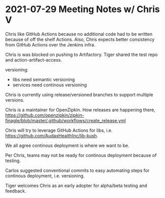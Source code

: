 # 2021-07-29 Meeting Notes w/ Chris V

Chris like GitHub Actions because no additional code had to be written because of off the shelf Actions. Also, Chris expects better consistency from GitHub Actions over the Jenkins infra.

Chris is was blocked on pushing to Artifactory.
Tiger shared the test repo and action-artifact-access.

versioning:

 - libs need semantic versioning
 - services need continous versioning

Chris is currently using release/versioned branches to support multiple versions.

Chris is a maintainer for OpenZipkin. How releases are happening there, https://github.com/openzipkin/zipkin-finagle/blob/master/.github/workflows/create_release.yml

Chris will try to leverage GitHub Actions for libs, i.e. https://github.com/AudaxHealthInc/lib-kush.

We all agree continous deployment is where we want to be.

Per Chris, teams may not be ready for continous deployment because of testing.

Carlos suggested conventional commits to easy automating steps for continous deployment, i.e. versioning.

Tiger welcomes Chris as an early adopter for alpha/beta testing and feedback.

<!--stackedit_data:
eyJoaXN0b3J5IjpbOTY3ODk0ODU5LDEyNTY4MzU5NTAsLTQ2ND
UxMzQ0M119
-->